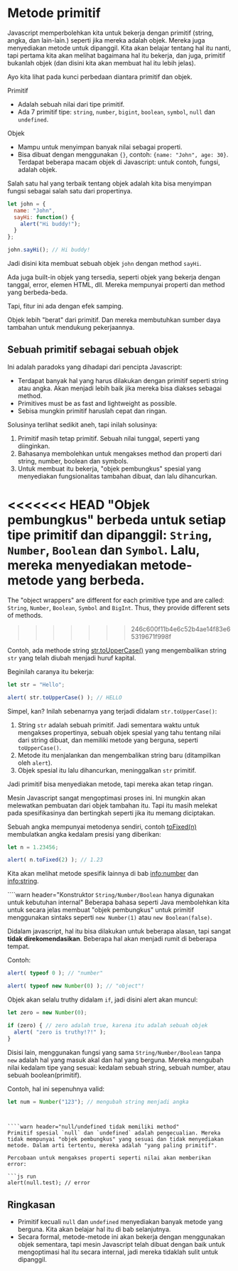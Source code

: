 # Metode primitif

Javascript memperbolehkan kita untuk bekerja dengan primitif (string, angka, dan lain-lain.) seperti jika mereka adalah objek. Mereka juga menyediakan metode untuk dipanggil. Kita akan belajar tentang hal itu nanti, tapi pertama kita akan melihat bagaimana hal itu bekerja, dan juga, primitif bukanlah objek (dan disini kita akan membuat hal itu lebih jelas).

Ayo kita lihat pada kunci perbedaan diantara primitif dan objek.

Primitif

- Adalah sebuah nilai dari tipe primitif.
- Ada 7 primitif tipe: `string`, `number`, `bigint`, `boolean`, `symbol`, `null` dan `undefined`.

Objek

- Mampu untuk menyimpan banyak nilai sebagai properti.
- Bisa dibuat dengan menggunakan `{}`, contoh: `{name: "John", age: 30}`. Terdapat beberapa macam objek di Javascript: untuk contoh, fungsi, adalah objek.

Salah satu hal yang terbaik tentang objek adalah kita bisa menyimpan fungsi sebagai salah satu dari propertinya.

```js run
let john = {
  name: "John",
  sayHi: function() {
    alert("Hi buddy!");
  }
};

john.sayHi(); // Hi buddy!
```

Jadi disini kita membuat sebuah objek `john` dengan method `sayHi`.

Ada juga built-in objek yang tersedia, seperti objek yang bekerja dengan tanggal, error, elemen HTML, dll. Mereka mempunyai properti dan method yang berbeda-beda.

Tapi, fitur ini ada dengan efek samping.

Objek lebih "berat" dari primitif. Dan mereka membutuhkan sumber daya tambahan untuk mendukung pekerjaannya.

## Sebuah primitif sebagai sebuah objek

Ini adalah paradoks yang dihadapi dari pencipta Javascript:

- Terdapat banyak hal yang harus dilakukan dengan primitif seperti string atau angka. Akan menjadi lebih baik jika mereka bisa diakses sebagai method.
- Primitives must be as fast and lightweight as possible.
- Sebisa mungkin primitif haruslah cepat dan ringan.

Solusinya terlihat sedikit aneh, tapi inilah solusinya:

1. Primitif masih tetap primitif. Sebuah nilai tunggal, seperti yang diinginkan.
2. Bahasanya membolehkan untuk mengakses method dan properti dari string, number, boolean dan symbols.
3. Untuk membuat itu bekerja, "objek pembungkus" spesial yang menyediakan fungsionalitas tambahan dibuat, dan lalu dihancurkan.

<<<<<<< HEAD
"Objek pembungkus" berbeda untuk setiap tipe primitif dan dipanggil: `String`, `Number`, `Boolean` dan `Symbol`. Lalu, mereka menyediakan metode-metode yang berbeda.
=======
The "object wrappers" are different for each primitive type and are called: `String`, `Number`, `Boolean`, `Symbol` and `BigInt`. Thus, they provide different sets of methods.
>>>>>>> 246c600f11b4e6c52b4ae14f83e65319671f998f

Contoh, ada methode string [str.toUpperCase()](https://developer.mozilla.org/en/docs/Web/JavaScript/Reference/Global_Objects/String/toUpperCase) yang mengembalikan string `str` yang telah diubah menjadi huruf kapital.

Beginilah caranya itu bekerja:

```js run
let str = "Hello";

alert( str.toUpperCase() ); // HELLO
```

Simpel, kan? Inilah sebenarnya yang terjadi didalam `str.toUpperCase()`:

1. String `str` adalah sebuah primitif. Jadi sementara waktu untuk mengakses propertinya, sebuah objek spesial yang tahu tentang nilai dari string dibuat, dan memiliki metode yang berguna, seperti `toUpperCase()`.
2. Metode itu menjalankan dan mengembalikan string baru (ditampilkan oleh `alert`).
3. Objek spesial itu lalu dihancurkan, meninggalkan `str` primitif.

Jadi primitif bisa menyediakan metode, tapi mereka akan tetap ringan.

Mesin Javascript sangat mengoptimasi proses ini. Ini mungkin akan melewatkan pembuatan dari objek tambahan itu. Tapi itu masih melekat pada spesifikasinya dan bertingkah seperti jika itu memang diciptakan.

Sebuah angka mempunyai metodenya sendiri, contoh [toFixed(n)](https://developer.mozilla.org/en-US/docs/Web/JavaScript/Reference/Global_Objects/Number/toFixed) membulatkan angka kedalam presisi yang diberikan:

```js run
let n = 1.23456;

alert( n.toFixed(2) ); // 1.23
```

Kita akan melihat metode spesifik lainnya di bab <info:number> dan <info:string>.


````warn header="Konstruktor `String/Number/Boolean` hanya digunakan untuk kebutuhan internal" 
Beberapa bahasa seperti Java membolehkan kita untuk secara jelas membuat "objek pembungkus" untuk primitif menggunakan sintaks seperti `new Number(1)` atau `new Boolean(false)`.

Didalam javascript, hal itu bisa dilakukan untuk beberapa alasan, tapi sangat **tidak direkomendasikan**. Beberapa hal akan menjadi rumit di beberapa tempat.

Contoh:

```js run
alert( typeof 0 ); // "number"

alert( typeof new Number(0) ); // "object"!
```

Objek akan selalu truthy didalam `if`, jadi disini alert akan muncul:

```js run
let zero = new Number(0);

if (zero) { // zero adalah true, karena itu adalah sebuah objek
  alert( "zero is truthy!?!" );
}
```

Disisi lain, menggunakan fungsi yang sama `String/Number/Boolean` tanpa `new` adalah hal yang masuk akal dan hal yang berguna. Mereka mengubah nilai kedalam tipe yang sesuai: kedalam sebuah string, sebuah number, atau sebuah boolean(primitif).

Contoh, hal ini sepenuhnya valid:
```js
let num = Number("123"); // mengubah string menjadi angka
```
````


````warn header="null/undefined tidak memiliki method"
Primitif spesial `null` dan `undefined` adalah pengecualian. Mereka tidak mempunyai "objek pembungkus" yang sesuai dan tidak menyediakan metode. Dalam arti tertentu, mereka adalah "yang paling primitif".

Percobaan untuk mengakses properti seperti nilai akan memberikan error:

```js run
alert(null.test); // error
````

## Ringkasan

- Primitif kecuali `null` dan `undefined` menyediakan banyak metode yang berguna. Kita akan belajar hal itu di bab selanjutnya.
- Secara formal, metode-metode ini akan bekerja dengan menggunakan objek sementara, tapi mesin Javascript telah dibuat dengan baik untuk mengoptimasi hal itu secara internal, jadi mereka tidaklah sulit untuk dipanggil.

